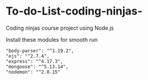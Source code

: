 # To-do-List-coding-ninjas-
Coding ninjas course project using Node.js

Install these  modules for smooth run 

    "body-parser": "^1.19.2",
    "ejs": "^2.7.4",
    "express": "^4.17.3",
    "mongoose": "^5.13.14",
    "nodemon": "^2.0.15"
